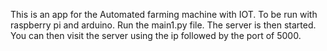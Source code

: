 This is an app for the Automated farming machine with IOT.
To be run with raspberry pi and arduino.
Run the main1.py file.
The server is then started.
You can then visit the server using the ip followed by the port of 5000.


